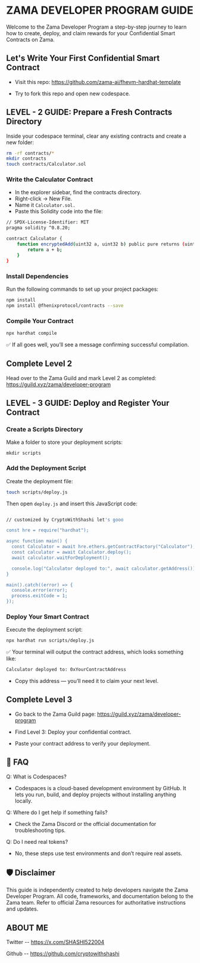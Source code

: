 # ZAMA DEVELOPER PROGRAM GUIDE

Welcome to the Zama Developer Program a step-by-step journey to learn how to create, deploy, and claim rewards for your Confidential Smart Contracts on Zama.

##  Let's Write Your First Confidential Smart Contract

- Visit this repo: https://github.com/zama-ai/fhevm-hardhat-template

- Try to fork this repo and open new codespace.

## LEVEL - 2 GUIDE: Prepare a Fresh Contracts Directory

Inside your codespace terminal, clear any existing contracts and create a new folder:

```bash
rm -rf contracts/*
mkdir contracts
touch contracts/Calculator.sol
```

### Write the Calculator Contract

- In the explorer sidebar, find the contracts directory.
- Right-click → New File.
- Name it `Calculator.sol.`
- Paste this Solidity code into the file:

```bash
// SPDX-License-Identifier: MIT
pragma solidity ^0.8.20;

contract Calculator {
    function encryptedAdd(uint32 a, uint32 b) public pure returns (uint32) {
        return a + b;
    }
}
```

### Install Dependencies

Run the following commands to set up your project packages:

```bash
npm install
npm install @fhenixprotocol/contracts --save
```

### Compile Your Contract

```bash
npx hardhat compile
```

✅ If all goes well, you’ll see a message confirming successful compilation.

## Complete Level 2

Head over to the Zama Guild and mark Level 2 as completed: https://guild.xyz/zama/developer-program

## LEVEL - 3 GUIDE: Deploy and Register Your Contract

### Create a Scripts Directory
Make a folder to store your deployment scripts:

```
mkdir scripts
```

### Add the Deployment Script
Create the deployment file:

```bash
touch scripts/deploy.js
```

Then open `deploy.js` and insert this JavaScript code:

```bash

// customized by CryptoWithShashi let's gooo

const hre = require("hardhat");

async function main() {
  const Calculator = await hre.ethers.getContractFactory("Calculator");
  const calculator = await Calculator.deploy();
  await calculator.waitForDeployment();

  console.log("Calculator deployed to:", await calculator.getAddress());
}

main().catch((error) => {
  console.error(error);
  process.exitCode = 1;
});
```

### Deploy Your Smart Contract

Execute the deployment script:

```bash
npx hardhat run scripts/deploy.js
```

✅ Your terminal will output the contract address, which looks something like:

```bash
Calculator deployed to: 0xYourContractAddress
```

- Copy this address — you’ll need it to claim your next level.

## Complete Level 3

- Go back to the Zama Guild page: https://guild.xyz/zama/developer-program

- Find Level 3: Deploy your confidential contract.
- Paste your contract address to verify your deployment.


## 💬 FAQ

Q: What is Codespaces?
- Codespaces is a cloud-based development environment by GitHub. It lets you run, build, and deploy projects without installing anything locally.

Q: Where do I get help if something fails?
- Check the Zama Discord or the official documentation for troubleshooting tips.

Q: Do I need real tokens?
- No, these steps use test environments and don’t require real assets.

## 🛡️ Disclaimer
This guide is independently created to help developers navigate the Zama Developer Program.
All code, frameworks, and documentation belong to the Zama team.
Refer to official Zama resources for authoritative instructions and updates.

## ABOUT ME

Twitter -- https://x.com/SHASHI522004

Github -- https://github.com/cryptowithshashi
